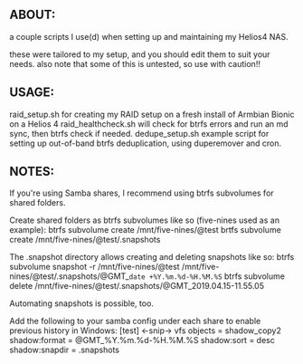 ## ABOUT:
a couple scripts I use(d) when setting up and maintaining my Helios4 NAS.

these were tailored to my setup, and you should edit them to suit your needs. also note that some of this is untested, so use with caution!!

## USAGE:
raid_setup.sh for creating my RAID setup on a fresh install of Armbian Bionic on a Helios 4
raid_healthcheck.sh will check for btrfs errors and run an md sync, then btrfs check if needed.
dedupe_setup.sh example script for setting up out-of-band btrfs deduplication, using duperemover and cron.

## NOTES:
If you're using Samba shares, I recommend using btrfs subvolumes for shared folders.

Create shared folders as btrfs subvolumes like so (five-nines used as an example):
btrfs subvolume create /mnt/five-nines/@test
brtfs subvolume create /mnt/five-nines/@test/.snapshots

The .snapshot directory allows creating and deleting snapshots like so:
btrfs subvolume snapshot -r /mnt/five-nines/@test /mnt/five-nines/@test/.snapshots/@GMT_`date +%Y.%m.%d-%H.%M.%S`
btrfs subvolume delete /mnt/five-nines/@test/.snapshots/@GMT_2019.04.15-11.55.05

Automating snapshots is possible, too.

Add the following to your samba config under each share to enable previous history in Windows:
[test]
	<-snip->
	vfs objects = shadow_copy2
	shadow:format = @GMT_%Y.%m.%d-%H.%M.%S
	shadow:sort = desc
	shadow:snapdir = .snapshots
